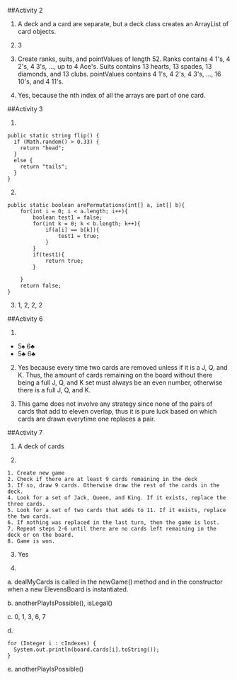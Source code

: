 ##Activity 2

1. A deck and a card are separate, but a deck class creates an ArrayList of card objects.

2. 3

3. Create ranks, suits, and pointValues of length 52. Ranks contains 4 1's, 4 2's, 4 3's, ..., up to 4 Ace's. Suits contains 13 hearts, 13 spades, 13 diamonds, and 13 clubs. pointValues contains 4 1's, 4 2's, 4 3's, ..., 16 10's, and 4 11's.

4. Yes, because the nth index of all the arrays are part of one card.

##Activity 3

1)

```
public static string flip() {
  if (Math.random() > 0.33) {
    return "head";
  }
  else {
    return "tails";
  }
}
```

2)

```
public static boolean arePermutations(int[] a, int[] b){
    for(int i = 0; i < a.length; i++){
        boolean test1 = false;
        for(int k = 0; k < b.length; k++){
            if(a[i] == b[k]){
                test1 = true;
            }
        }
        if(test1){
            return true;
        }

    }
    return false;
}
```

3) 1, 2, 2, 2

##Activity 6

1)

 - 5♠ 6♣
 - 5♣ 6♣

2) Yes because every time two cards are removed unless if it is a J, Q, and K. Thus, the amount of cards remaining on the board without there being a full J, Q, and K set must always be an even number, otherwise there is a full J, Q, and K.

3) This game does not involve any strategy since none of the pairs of cards that add to eleven overlap, thus it is pure luck based on which cards are drawn everytime one replaces a pair.

##Activity 7

1) A deck of cards

2)

```
1. Create new game
2. Check if there are at least 9 cards remaining in the deck
3. If so, draw 9 cards. Otherwise draw the rest of the cards in the deck.
4. Look for a set of Jack, Queen, and King. If it exists, replace the three cards.
5. Look for a set of two cards that adds to 11. If it exists, replace the two cards.
6. If nothing was replaced in the last turn, then the game is lost.
7. Repeat steps 2-6 until there are no cards left remaining in the deck or on the board.
8. Game is won.
```

3) Yes

4)

a. dealMyCards is called in the newGame() method and in the constructor when a new ElevensBoard is instantiated.

b. anotherPlayIsPossible(), isLegal()

c. 0, 1, 3, 6, 7

d.

```
for (Integer i : cIndexes) {
  System.out.println(board.cards[i].toString());
}
```

e. anotherPlayIsPossible()


